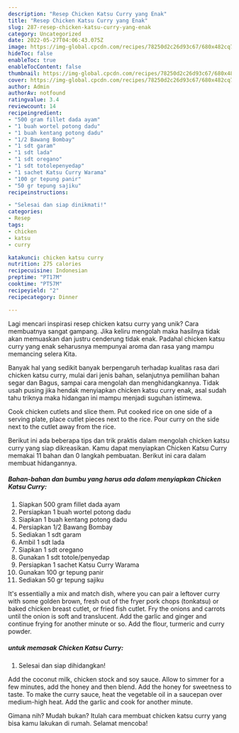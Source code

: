 ```yaml
---
description: "Resep Chicken Katsu Curry yang Enak"
title: "Resep Chicken Katsu Curry yang Enak"
slug: 287-resep-chicken-katsu-curry-yang-enak
category: Uncategorized
date: 2022-05-27T04:06:43.075Z
image: https://img-global.cpcdn.com/recipes/78250d2c26d93c67/680x482cq70/chicken-katsu-curry-foto-resep-utama.jpg
hideToc: false
enableToc: true
enableTocContent: false
thumbnail: https://img-global.cpcdn.com/recipes/78250d2c26d93c67/680x482cq70/chicken-katsu-curry-foto-resep-utama.jpg
cover: https://img-global.cpcdn.com/recipes/78250d2c26d93c67/680x482cq70/chicken-katsu-curry-foto-resep-utama.jpg
author: Admin
authorAv: notfound
ratingvalue: 3.4
reviewcount: 14
recipeingredient:
- "500 gram fillet dada ayam"
- "1 buah wortel potong dadu"
- "1 buah kentang potong dadu"
- "1/2 Bawang Bombay"
- "1 sdt garam"
- "1 sdt lada"
- "1 sdt oregano"
- "1 sdt totolepenyedap"
- "1 sachet Katsu Curry Warama"
- "100 gr tepung panir"
- "50 gr tepung sajiku"
recipeinstructions:

- "Selesai dan siap dinikmati!"
categories:
- Resep
tags:
- chicken
- katsu
- curry

katakunci: chicken katsu curry 
nutrition: 275 calories
recipecuisine: Indonesian
preptime: "PT17M"
cooktime: "PT57M"
recipeyield: "2"
recipecategory: Dinner

---
```





Lagi mencari inspirasi resep chicken katsu curry yang unik? Cara membuatnya sangat gampang. Jika keliru mengolah maka hasilnya tidak akan memuaskan dan justru cenderung tidak enak. Padahal chicken katsu curry yang enak seharusnya mempunyai aroma dan rasa yang mampu memancing selera Kita.





Banyak hal yang sedikit banyak berpengaruh terhadap kualitas rasa dari chicken katsu curry, mulai dari jenis bahan, selanjutnya pemilihan bahan segar dan Bagus, sampai cara mengolah dan menghidangkannya. Tidak usah pusing jika hendak menyiapkan chicken katsu curry enak,      asal sudah tahu triknya maka hidangan ini mampu menjadi suguhan istimewa.














Cook chicken cutlets and slice them. Put cooked rice on one side of a serving plate, place cutlet pieces next to the rice. Pour curry on the side next to the cutlet away from the rice.






Berikut ini ada beberapa tips dan trik praktis dalam mengolah chicken katsu curry yang siap dikreasikan. Kamu dapat menyiapkan Chicken Katsu Curry memakai 11 bahan dan 0 langkah pembuatan. Berikut ini cara dalam membuat hidangannya.

<!--inarticleads1-->

##### Bahan-bahan dan bumbu yang harus ada dalam menyiapkan Chicken Katsu Curry:

1. Siapkan 500 gram fillet dada ayam
1. Persiapkan 1 buah wortel potong dadu
1. Siapkan 1 buah kentang potong dadu
1. Persiapkan 1/2 Bawang Bombay
1. Sediakan 1 sdt garam
1. Ambil 1 sdt lada
1. Siapkan 1 sdt oregano
1. Gunakan 1 sdt totole/penyedap
1. Persiapkan 1 sachet Katsu Curry Warama
1. Gunakan 100 gr tepung panir
1. Sediakan 50 gr tepung sajiku


It&#39;s essentially a mix and match dish, where you can pair a leftover curry with some golden brown, fresh out of the fryer pork chops (tonkatsu) or baked chicken breast cutlet, or fried fish cutlet. Fry the onions and carrots until the onion is soft and translucent. Add the garlic and ginger and continue frying for another minute or so. Add the flour, turmeric and curry powder. 

<!--inarticleads2-->

#####  untuk memasak Chicken Katsu Curry:


1. Selesai dan siap dihidangkan!

Add the coconut milk, chicken stock and soy sauce. Allow to simmer for a few minutes, add the honey and then blend. Add the honey for sweetness to taste. To make the curry sauce, heat the vegetable oil in a saucepan over medium-high heat. Add the garlic and cook for another minute. 

Gimana nih? Mudah bukan? Itulah cara membuat chicken katsu curry yang bisa kamu lakukan di rumah. Selamat mencoba!
